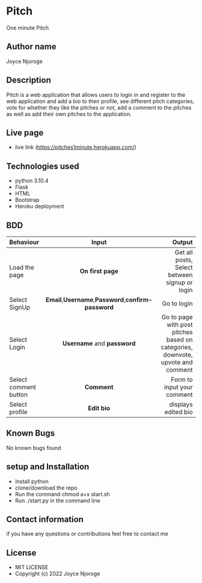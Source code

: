 # Pitch
 One minute Pitch

## Author name
Joyce Njoroge

## Description
Pitch is a web application that allows users to login in and register to the web application and add a bio to their profile, see different pitch categories, vote for whether they like the pitches or not, add a comment to the pitches as well as add their own pitches to the application.

## Live page
* live link (https://pitches1minute.herokuapp.com/)

## Technologies used
* python 3.10.4
* Flask
* HTML 
* Bootstrap
* Heroku deployment

## BDD
| Behaviour | Input | Output |
| :---------------- | :---------------: | ------------------: |
| Load the page | **On first page** | Get all posts, Select between signup or login|
| Select SignUp| **Email**,**Username**,**Password**,**confirm-password** | Go to login|
| Select Login | **Username** and **password** |Go to page with post pitches based on categories, downvote, upvote and comment|
| Select comment button | **Comment** | Form to input your comment|
| Select profile| **Edit bio** |displays edited bio|


## Known Bugs
No known bugs found

## setup and Installation
*  Install python 
*  clone/download the repo
*  Run the command chmod a+x start.sh
*  Run ./start.py in the command line

## Contact information
if you have any questions or contributions feel free to contact me

## License
* MIT LICENSE
* Copyright (c) 2022 Joyce Njoroge